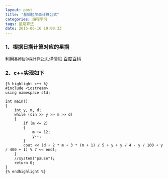 ```yaml
---
layout: post
title: "基姆拉尔森计算公式"
categories: 编程学习
tags: 星期算法
date: 2015-06-16 19:09:33
---
```


### 1、根据日期计算对应的星期

利用`基姆拉尔森计算公式`,详情见 [百度百科](http://baike.baidu.com/link?url=tQ3ogPUKPc3xaJpavc_94RbeSomdoeaPF2n7opjLVQfn7H_8peSNRpeO_HG7r73HAYJZZHd4Bb6HvY7wdOAWZa)

<!-- more -->

### 2、c++实现如下

	{% highlight c++ %}
	#include <iostream>
	using namespace std;
	
	int main()
	{
		int y, m, d;
		while (cin >> y >> m >> d)
		{
			if (m <= 2)
			{
				m += 12;
				y--;
			}
			cout << (d + 2 * m + 3 * (m + 1) / 5 + y + y / 4 - y / 100 + y / 400 + 1) % 7 << endl;
		}
		//system("pause");
		return 0;
	}
	{% endhighlight %}
